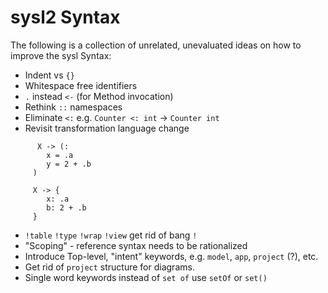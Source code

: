sysl2 Syntax
============
The following is a collection of unrelated, unevaluated ideas on how to improve the sysl Syntax:

* Indent vs `{}`
* Whitespace free identifiers
* `.` instead `<-` (for Method invocation)
* Rethink `::` namespaces
* Eliminate `<:` e.g. `Counter <: int` -> `Counter int`
* Revisit transformation language change

```
      X -> (:
        x = .a
        y = 2 + .b
     )

     X -> {
     	x: .a
     	b: 2 + .b
     }
```
* `!table` `!type` `!wrap` `!view` get rid of bang `!`
* "Scoping"  - reference syntax needs to be rationalized
* Introduce Top-level, "intent" keywords, e.g. `model`, `app`, `project` (?), etc.
* Get rid of `project` structure for diagrams.
* Single word keywords instead of `set of` use `setOf` or `set()`
